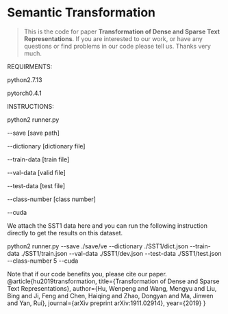 # Semantic Transformation

> This is the code for paper **Transformation of Dense and Sparse Text Representations**. If you are interested to our work, or have any questions or find problems in our code please tell us. Thanks very much.

REQUIRMENTS:

python2.7.13

pytorch0.4.1

INSTRUCTIONS:

python2 runner.py 

--save [save path] 

--dictionary [dictionary file] 

--train-data [train file] 

--val-data [valid file] 

--test-data [test file] 

--class-number [class number] 

--cuda


We attach the SST1 data here and you can run the following instruction directly to get the results on this dataset.

python2 runner.py --save ./save/ve --dictionary ./SST1/dict.json --train-data ./SST1/train.json --val-data ./SST1/dev.json --test-data ./SST1/test.json --class-number 5 --cuda

Note that if our code benefits you, please cite our paper.
@article{hu2019transformation,
  title={Transformation of Dense and Sparse Text Representations},
  author={Hu, Wenpeng and Wang, Mengyu and Liu, Bing and Ji, Feng and Chen, Haiqing and Zhao, Dongyan and Ma, Jinwen and Yan, Rui},
  journal={arXiv preprint arXiv:1911.02914},
  year={2019}
}
